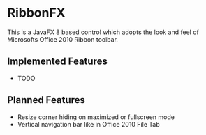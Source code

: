 RibbonFX
========

This is a JavaFX 8 based control which adopts the look and feel of Microsofts Office 2010 Ribbon toolbar.

Implemented Features
--------------------

* TODO

Planned Features
----------------

* Resize corner hiding on maximized or fullscreen mode
* Vertical navigation bar like in Office 2010 File Tab 